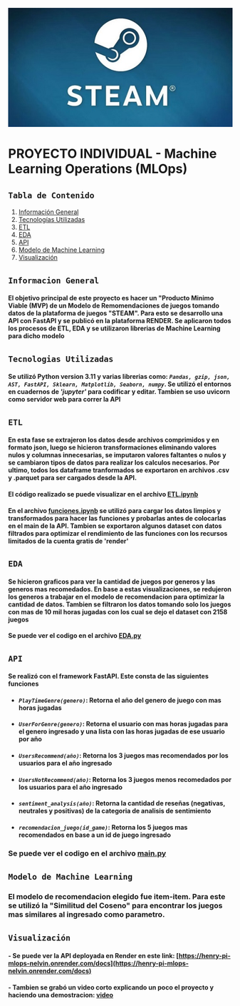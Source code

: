 ![Logo](_src/assets/logo_steam.jpg)

 # **PROYECTO INDIVIDUAL - Machine Learning Operations (MLOps)**

 ##  `Tabla de Contenido`
1. [Información General](#Información-General)
2. [Tecnologías Utilizadas](#tecnologías-Utilizadas)
3. [ETL](#etl)
4. [EDA](#eda)
5. [API](#api)
6. [Modelo de Machine Learning](#modelo-ml)
7. [Visualización](#visualización)

## `Informacion General`

#### El objetivo principal de este proyecto es hacer un "Producto Minimo Viable (MVP) de un Modelo de Remomendaciones de juegos tomando datos de la plataforma de juegos "STEAM". Para esto se desarrollo una API con FastAPI y se publicó en la plataforma RENDER. Se aplicaron todos los procesos de ETL, EDA y se utilizaron librerias de Machine Learning para dicho modelo

## `Tecnologias Utilizadas`

#### Se utilizó Python version 3.11 y varias librerias como: *`Pandas, gzip, json, AST, FastAPI, Sklearn, Matplotlib, Seaborn, numpy`*. Se utilizó el entornos en cuadernos de *'jupyter'* para codificar y editar. Tambien se uso uvicorn como servidor web para correr la API

## `ETL`

#### En esta fase se extrajeron los datos desde archivos comprimidos y en formato json, luego se hicieron transformaciones eliminando valores nulos y columnas innecesarias, se imputaron valores faltantes o nulos y se cambiaron tipos de datos para realizar los calculos necesarios. Por ultimo, todos los dataframe tranformados se exportaron en archivos .csv y .parquet para ser cargados desde la API. 

#### El código realizado se puede visualizar en el archivo [ETL.ipynb](ETL.ipynb)

#### En el archivo [funciones.ipynb](funciones.ipynb) se utilizó para cargar los datos limpios y transformados para hacer las funciones y probarlas antes de colocarlas en el main de la API. Tambien se exportaron algunos dataset con datos filtrados para optimizar el rendimiento de las funciones con los recursos limitados de la cuenta gratis de 'render'

## `EDA`

#### Se hicieron graficos para ver la cantidad de juegos por generos y las generos mas recomedados. En base a estas visualizaciones, se redujeron los generos a trabajar en el modelo de recomendacion para optimizar la cantidad de datos. Tambien se filtraron los datos tomando solo los juegos con mas de 10 mil horas jugadas con los cual se dejo el dataset con 2158 juegos

#### Se puede ver el codigo en el archivo [EDA.py](EDA.ipynb)

## `API`

#### Se realizó con el framework FastAPI. Este consta de las siguientes funciones
- #### *`PlayTimeGenre(genero)`*: Retorna el año del genero de juego con mas horas jugadas
- #### *`UserForGenre(genero)`*:  Retorna el usuario con mas horas jugadas para el genero ingresado y una lista con las horas jugadas de ese usuario por año
- #### *`UsersRecommend(año)`*: Retorna los 3 juegos mas recomendados por los usuarios para el año ingresado
- #### *`UsersNotRecommend(año)`*: Retorna los 3 juegos menos recomedados por los usuarios para el año ingresado
- #### *`sentiment_analysis(año)`*: Retorna la cantidad de reseñas (negativas, neutrales y positivas) de la categoria de analisis de sentimiento
- #### *`recomendacion_juego(id_game)`*: Retorna los 5 juegos mas recomendados en base a un id de juego ingresado

### Se puede ver el codigo en el archivo [main.py](main.py)

## `Modelo de Machine Learning`

### El modelo de recomendacion elegido fue item-item. Para este se utilizó la "Similitud del Coseno" para encontrar los juegos mas similares al ingresado como parametro.


## `Visualización`

#### - Se puede ver la API deployada en Render en este link: [https://henry-pi-mlops-nelvin.onrender.com/docs](https://henry-pi-mlops-nelvin.onrender.com/docs)
#### - Tambien se grabó un video corto explicando un poco el proyecto y haciendo una demostracion: [video](https://drive.google.com/file/d/1vaLuodePxqWefO9zbajXydNxqyfQb12E/view)
